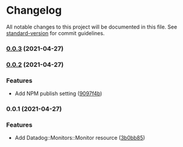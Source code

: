 # Changelog

All notable changes to this project will be documented in this file. See [standard-version](https://github.com/conventional-changelog/standard-version) for commit guidelines.

### [0.0.3](https://github.com/NomadBlacky/cdk-datadog-resources/compare/v0.0.2...v0.0.3) (2021-04-27)

### [0.0.2](https://github.com/NomadBlacky/cdk-datadog-resources/compare/v0.0.1...v0.0.2) (2021-04-27)


### Features

* Add NPM publish setting ([9097f4b](https://github.com/NomadBlacky/cdk-datadog-resources/commit/9097f4b76d02a4b3525bd115b4e626ed432fadc6))

### 0.0.1 (2021-04-27)


### Features

* Add Datadog::Monitors::Monitor resource ([3b0bb85](https://github.com/NomadBlacky/cdk-datadog-resources/commit/3b0bb85eb2c61f3cf569f1bf9e7ca69508ca9969))
